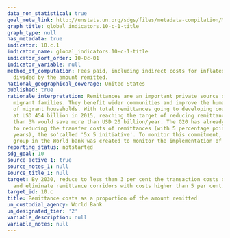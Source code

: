 ```yaml
---
data_non_statistical: true
goal_meta_link: http://unstats.un.org/sdgs/files/metadata-compilation/Metadata-Goal-10.pdf
graph_title: global_indicators.10-c-1-title
graph_type: null
has_metadata: true
indicator: 10.c.1
indicator_name: global_indicators.10-c-1-title
indicator_sort_order: 10-0c-01
indicator_variable: null
method_of_computation: Fees paid, including indirect costs for inflated exchange rates,
  divided by the amount remitted.
national_geographical_coverage: United States
published: true
rationale_interpretation: Remittances are an important private source of income for
  migrant families. They benefit wider communities and improve the human development
  of migrant households. With total remittances going to developing countries projected
  at USD 454 billion in 2015, reaching the target of reducing remittances to less
  than 3% would save more than USD 20 billion/year. The G20 has already committed
  to reducing the transfer costs of remittances (with 5 percentage points over five
  years), the so'called '5x 5 initiative'. To monitor this commitment, a designated
  group in the World bank was created to monitor the implementation of this commitment.
reporting_status: notstarted
sdg_goal: 10
source_active_1: true
source_notes_1: null
source_title_1: null
target: By 2030, reduce to less than 3 per cent the transaction costs of migrant remittances
  and eliminate remittance corridors with costs higher than 5 per cent.
target_id: 10.c
title: Remittance costs as a proportion of the amount remitted
un_custodial_agency: World Bank
un_designated_tier: '2'
variable_description: null
variable_notes: null
---
```

